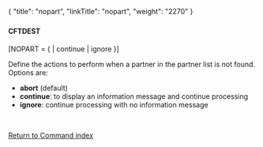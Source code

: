 {
    "title": "nopart",
    "linkTitle": "nopart",
    "weight": "2270"
}<span id="nopart"></span>

### 

#### CFTDEST

\[NOPART = {
| continue | ignore }\]

Define the actions to perform when a partner in the partner list is
not found. Options are:

- **abort**
    (default)
- <span style="font-weight: bold;">continue</span>:
    to display an information message and continue processing
- <span style="font-weight: bold;">ignore</span>:
    continue processing with no information message

 

[Return to Command index](../../)
